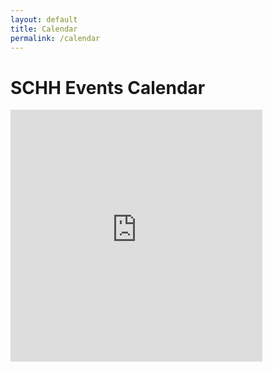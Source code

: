 ```yaml
---
layout: default
title: Calendar
permalink: /calendar
---
```


<style>
    iframe {
        width: 80%;
        margin: auto;
        aspect-ratio: 1;
    }
    /* Mobile devices */
    @media screen and  (max-width: 600px) {
        iframe {
            width: calc(100dvw - 1em);
            height: calc(100dvw - 1em);
        }
    }
</style>

# SCHH Events Calendar

<iframe src="https://calendar.google.com/calendar/embed?src=cbhph5hgjv492pn9usop0uuacg533kpf@import.calendar.google.com&ctz=America%2FNew_York&mode=agenda" style="border: 0" frameborder="0" scrolling="no"></iframe>